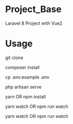 # Project_Base
Laravel 8 Project with Vue2

# Usage
git clone

composer install

cp .env.example .env

php artisan serve

yarn OR npm install

yarn watch OR npm run watch

yarn watch OR npm run watch
